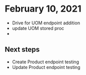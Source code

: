 # February 10, 2021

- Drive for UOM endpoint addition
- update UOM stored proc
- 

## Next steps

- Create Product endpoint testing
- Update Product endpoint testing
